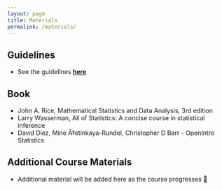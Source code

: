 ```yaml
---
layout: page
title: Materials
permalink: /materials/
---
```


## Guidelines
* See the guidelines [**here**](https://drive.google.com/file/d/1XwXDNJSL_0sMo4831qzYzOLRu2KPAD7N/view?usp=sharing)
## Book

* John A. Rice, Mathematical Statistics and Data Analysis, 3rd edition 
* Larry Wasserman, All of Statistics: A concise course in statistical inference
* David Diez, Mine Ã‡etinkaya-Rundel, Christopher D Barr - OpenIntro Statistics

## Additional Course Materials

* Additional material will be added here as the course progresses 💯
